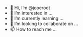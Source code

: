 - 👋 Hi, I’m @jooeroot
- 👀 I’m interested in ...
- 🌱 I’m currently learning ...
- 💞️ I’m looking to collaborate on ...
- 📫 How to reach me ...

<!---
jooeroot/jooeroot is a ✨ special ✨ repository because its `README.md` (this file) appears on your GitHub profile.
You can click the Preview link to take a look at your changes.
--->
